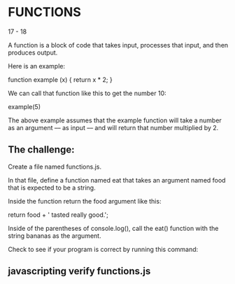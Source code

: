 # FUNCTIONS
17 - 18

A function is a block of code that takes input, processes that input, and then produces output.

Here is an example:

function example (x) {
  return x * 2;
}

We can call that function like this to get the number 10:

example(5)

The above example assumes that the example function will take a number as an argument –– as input –– and will return that number multiplied by 2.

## The challenge:

Create a file named functions.js.

In that file, define a function named eat that takes an argument named food
that is expected to be a string.

Inside the function return the food argument like this:

return food + ' tasted really good.';

Inside of the parentheses of console.log(), call the eat() function with the string bananas as the argument.

Check to see if your program is correct by running this command:

javascripting verify functions.js
-------------------